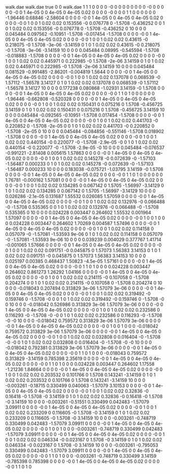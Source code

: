<actor name='actor'>
      <skin>
        <filename>walk.dae</filename>
      </skin>
      <animation name="walking">
        <filename>walk.dae</filename>
        <interpolate_x>true</interpolate_x>
      </animation>
      <script>
        <trajectory id='0' type='walking' tension='0'>
          <waypoint>
            <time>0</time>
            <pose>9 14 0.2 0 0 -1.57</pose>
          </waypoint>
          <waypoint>
            <time>100</time>
            <pose>9 -10 0.2 0 0 -1.57</pose>
          </waypoint>
          <waypoint>
            <time>110</time>
            <pose>9 -10 0.2 0 0 1.57</pose>
          </waypoint>
          <waypoint>
            <time>210</time>
            <pose>9 14 0.2 0 0 1.57</pose>
          </waypoint>
          <waypoint>
            <time>220</time>
            <pose>9 14 0.2 0 0 -1.57</pose>
          </waypoint>
        </trajectory>
      </script>
      <link name='actor_pose'>
        <gravity>0</gravity>
        <self_collide>0</self_collide>
        <visual name='actor_visual'>
          <geometry>
            <mesh>
              <uri>walk.dae</uri>
              <scale>1 1 1</scale>
            </mesh>
          </geometry>
          <pose frame=''>0 0 0 0 -0 0</pose>
        </visual>
        <enable_wind>0</enable_wind>
      </link>
      <link name='Hips'>
        <gravity>0</gravity>
        <self_collide>0</self_collide>
        <pose frame=''>0 0 0 0 -0 0</pose>
        <inertial>
          <pose frame=''>0 0 0 0 -0 0</pose>
          <mass>1</mass>
          <inertia>
            <ixx>4e-05</ixx>
            <ixy>0</ixy>
            <ixz>0</ixz>
            <iyy>4e-05</iyy>
            <iyz>0</iyz>
            <izz>4e-05</izz>
          </inertia>
        </inertial>
        <visual name='Hips__SKELETON_VISUAL__'>
          <geometry>
            <sphere>
              <radius>0.02</radius>
            </sphere>
          </geometry>
          <pose frame=''>0 0 0 0 -0 0</pose>
          <material>
            <script>
              <name>__default__</name>
              <uri>__default__</uri>
            </script>
            <ambient>0 0 1 1</ambient>
          </material>
        </visual>
        <enable_wind>0</enable_wind>
      </link>
      <link name='LHipJoint'>
        <gravity>0</gravity>
        <self_collide>0</self_collide>
        <pose frame=''>0 0 0 -1.96446 0.68846 -2.58604</pose>
        <inertial>
          <pose frame=''>0 0 0 0 -0 0</pose>
          <mass>1</mass>
          <inertia>
            <ixx>4e-05</ixx>
            <ixy>0</ixy>
            <ixz>0</ixz>
            <iyy>4e-05</iyy>
            <iyz>0</iyz>
            <izz>4e-05</izz>
          </inertia>
        </inertial>
        <visual name='LHipJoint__SKELETON_VISUAL__'>
          <geometry>
            <sphere>
              <radius>0.02</radius>
            </sphere>
          </geometry>
          <pose frame=''>0 0 0 0 -0 0</pose>
          <material>
            <script>
              <name>__default__</name>
              <uri>__default__</uri>
            </script>
            <ambient>1 0 0 1</ambient>
          </material>
        </visual>
        <visual name='LHipJoint_LeftUpLeg__SKELETON_VISUAL__'>
          <geometry>
            <box>
              <size>0.02 0.02 0.153556</size>
            </box>
          </geometry>
          <pose frame=''>-0 0.076778 0 -1.5708 -0.436252 0</pose>
          <material>
            <script>
              <name>__default__</name>
              <uri>__default__</uri>
            </script>
            <ambient>0 1 0 1</ambient>
          </material>
        </visual>
        <collision name='LHipJoint_LeftUpLeg_collision'>
          <geometry>
            <box>
              <size>0.02 0.02 0.153556</size>
            </box>
          </geometry>
          <pose frame=''>-0 0.076778 0 -1.5708 -0.436252 0</pose>
          <max_contacts>10</max_contacts>
          <surface>
            <contact>
              <ode/>
            </contact>
            <bounce/>
            <friction>
              <torsional>
                <ode/>
              </torsional>
              <ode/>
            </friction>
          </surface>
        </collision>
        <enable_wind>0</enable_wind>
      </link>
      <link name='LeftUpLeg'>
        <gravity>0</gravity>
        <self_collide>0</self_collide>
        <pose frame=''>0.045484 0.097562 -0.10951 -1.5708 -0.017454 -1.5708</pose>
        <inertial>
          <pose frame=''>0 0 0 0 -0 0</pose>
          <mass>1</mass>
          <inertia>
            <ixx>4e-05</ixx>
            <ixy>0</ixy>
            <ixz>0</ixz>
            <iyy>4e-05</iyy>
            <iyz>0</iyz>
            <izz>4e-05</izz>
          </inertia>
        </inertial>
        <visual name='LeftUpLeg__SKELETON_VISUAL__'>
          <geometry>
            <sphere>
              <radius>0.02</radius>
            </sphere>
          </geometry>
          <pose frame=''>0 0 0 0 -0 0</pose>
          <material>
            <script>
              <name>__default__</name>
              <uri>__default__</uri>
            </script>
            <ambient>1 0 0 1</ambient>
          </material>
        </visual>
        <visual name='LeftUpLeg_LeftLeg__SKELETON_VISUAL__'>
          <geometry>
            <box>
              <size>0.02 0.02 0.43615</size>
            </box>
          </geometry>
          <pose frame=''>-0 0.218075 -0 1.5708 -3e-06 -3.14159</pose>
          <material>
            <script>
              <name>__default__</name>
              <uri>__default__</uri>
            </script>
            <ambient>0 1 0 1</ambient>
          </material>
        </visual>
        <collision name='LeftUpLeg_LeftLeg_collision'>
          <geometry>
            <box>
              <size>0.02 0.02 0.43615</size>
            </box>
          </geometry>
          <pose frame=''>-0 0.218075 -0 1.5708 -3e-06 -3.14159</pose>
          <max_contacts>10</max_contacts>
          <surface>
            <contact>
              <ode/>
            </contact>
            <bounce/>
            <friction>
              <torsional>
                <ode/>
              </torsional>
              <ode/>
            </friction>
          </surface>
        </collision>
        <enable_wind>0</enable_wind>
      </link>
      <link name='LeftLeg'>
        <gravity>0</gravity>
        <self_collide>0</self_collide>
        <pose frame=''>0.045484 0.08995 -0.545594 -1.5708 -0.018883 -1.5708</pose>
        <inertial>
          <pose frame=''>0 0 0 0 -0 0</pose>
          <mass>1</mass>
          <inertia>
            <ixx>4e-05</ixx>
            <ixy>0</ixy>
            <ixz>0</ixz>
            <iyy>4e-05</iyy>
            <iyz>0</iyz>
            <izz>4e-05</izz>
          </inertia>
        </inertial>
        <visual name='LeftLeg__SKELETON_VISUAL__'>
          <geometry>
            <sphere>
              <radius>0.02</radius>
            </sphere>
          </geometry>
          <pose frame=''>0 0 0 0 -0 0</pose>
          <material>
            <script>
              <name>__default__</name>
              <uri>__default__</uri>
            </script>
            <ambient>1 0 0 1</ambient>
          </material>
        </visual>
        <visual name='LeftLeg_LeftFoot__SKELETON_VISUAL__'>
          <geometry>
            <box>
              <size>0.02 0.02 0.445971</size>
            </box>
          </geometry>
          <pose frame=''>0 0.222985 -0 1.5708 -2e-06 3.14159</pose>
          <material>
            <script>
              <name>__default__</name>
              <uri>__default__</uri>
            </script>
            <ambient>0 1 0 1</ambient>
          </material>
        </visual>
        <collision name='LeftLeg_LeftFoot_collision'>
          <geometry>
            <box>
              <size>0.02 0.02 0.445971</size>
            </box>
          </geometry>
          <pose frame=''>0 0.222985 -0 1.5708 -2e-06 3.14159</pose>
          <max_contacts>10</max_contacts>
          <surface>
            <contact>
              <ode/>
            </contact>
            <bounce/>
            <friction>
              <torsional>
                <ode/>
              </torsional>
              <ode/>
            </friction>
          </surface>
        </collision>
        <enable_wind>0</enable_wind>
      </link>
      <link name='LeftFoot'>
        <gravity>0</gravity>
        <self_collide>0</self_collide>
        <pose frame=''>0.045484 0.081529 -0.991485 -2.86201 -0.004819 1.5644</pose>
        <inertial>
          <pose frame=''>0 0 0 0 -0 0</pose>
          <mass>1</mass>
          <inertia>
            <ixx>4e-05</ixx>
            <ixy>0</ixy>
            <ixz>0</ixz>
            <iyy>4e-05</iyy>
            <iyz>0</iyz>
            <izz>4e-05</izz>
          </inertia>
        </inertial>
        <visual name='LeftFoot__SKELETON_VISUAL__'>
          <geometry>
            <sphere>
              <radius>0.02</radius>
            </sphere>
          </geometry>
          <pose frame=''>0 0 0 0 -0 0</pose>
          <material>
            <script>
              <name>__default__</name>
              <uri>__default__</uri>
            </script>
            <ambient>1 0 0 1</ambient>
          </material>
        </visual>
        <visual name='LeftFoot_LeftToeBase__SKELETON_VISUAL__'>
          <geometry>
            <box>
              <size>0.02 0.02 0.137078</size>
            </box>
          </geometry>
          <pose frame=''>0 0.068539 -0 1.57112 -1.56578 3.14127</pose>
          <material>
            <script>
              <name>__default__</name>
              <uri>__default__</uri>
            </script>
            <ambient>0 1 0 1</ambient>
          </material>
        </visual>
        <collision name='LeftFoot_LeftToeBase_collision'>
          <geometry>
            <box>
              <size>0.02 0.02 0.137078</size>
            </box>
          </geometry>
          <pose frame=''>0 0.068539 -0 1.57112 -1.56578 3.14127</pose>
          <max_contacts>10</max_contacts>
          <surface>
            <contact>
              <ode/>
            </contact>
            <bounce/>
            <friction>
              <torsional>
                <ode/>
              </torsional>
              <ode/>
            </friction>
          </surface>
        </collision>
        <enable_wind>0</enable_wind>
      </link>
      <link name='LeftToeBase'>
        <gravity>0</gravity>
        <self_collide>0</self_collide>
        <pose frame=''>0.177238 0.080868 -1.02931 3.14159 -0 1.5708</pose>
        <inertial>
          <pose frame=''>0 0 0 0 -0 0</pose>
          <mass>1</mass>
          <inertia>
            <ixx>4e-05</ixx>
            <ixy>0</ixy>
            <ixz>0</ixz>
            <iyy>4e-05</iyy>
            <iyz>0</iyz>
            <izz>4e-05</izz>
          </inertia>
        </inertial>
        <visual name='LeftToeBase__SKELETON_VISUAL__'>
          <geometry>
            <sphere>
              <radius>0.02</radius>
            </sphere>
          </geometry>
          <pose frame=''>0 0 0 0 -0 0</pose>
          <material>
            <script>
              <name>__default__</name>
              <uri>__default__</uri>
            </script>
            <ambient>1 1 0 1</ambient>
          </material>
        </visual>
        <enable_wind>0</enable_wind>
      </link>
      <link name='RHipJoint'>
        <gravity>0</gravity>
        <self_collide>0</self_collide>
        <pose frame=''>0 0 0 -1.96446 -0.662808 -0.520328</pose>
        <inertial>
          <pose frame=''>0 0 0 0 -0 0</pose>
          <mass>1</mass>
          <inertia>
            <ixx>4e-05</ixx>
            <ixy>0</ixy>
            <ixz>0</ixz>
            <iyy>4e-05</iyy>
            <iyz>0</iyz>
            <izz>4e-05</izz>
          </inertia>
        </inertial>
        <visual name='RHipJoint__SKELETON_VISUAL__'>
          <geometry>
            <sphere>
              <radius>0.02</radius>
            </sphere>
          </geometry>
          <pose frame=''>0 0 0 0 -0 0</pose>
          <material>
            <script>
              <name>__default__</name>
              <uri>__default__</uri>
            </script>
            <ambient>1 0 0 1</ambient>
          </material>
        </visual>
        <visual name='RHipJoint_RightUpLeg__SKELETON_VISUAL__'>
          <geometry>
            <box>
              <size>0.02 0.02 0.150431</size>
            </box>
          </geometry>
          <pose frame=''>0 0.075216 0 1.5708 -0.456725 3.14159</pose>
          <material>
            <script>
              <name>__default__</name>
              <uri>__default__</uri>
            </script>
            <ambient>0 1 0 1</ambient>
          </material>
        </visual>
        <collision name='RHipJoint_RightUpLeg_collision'>
          <geometry>
            <box>
              <size>0.02 0.02 0.150431</size>
            </box>
          </geometry>
          <pose frame=''>0 0.075216 0 1.5708 -0.456725 3.14159</pose>
          <max_contacts>10</max_contacts>
          <surface>
            <contact>
              <ode/>
            </contact>
            <bounce/>
            <friction>
              <torsional>
                <ode/>
              </torsional>
              <ode/>
            </friction>
          </surface>
        </collision>
        <enable_wind>0</enable_wind>
      </link>
      <link name='RightUpLeg'>
        <gravity>0</gravity>
        <self_collide>0</self_collide>
        <pose frame=''>0.045484 -0.092565 -0.10951 -1.5708 0.017454 -1.5708</pose>
        <inertial>
          <pose frame=''>0 0 0 0 -0 0</pose>
          <mass>1</mass>
          <inertia>
            <ixx>4e-05</ixx>
            <ixy>0</ixy>
            <ixz>0</ixz>
            <iyy>4e-05</iyy>
            <iyz>0</iyz>
            <izz>4e-05</izz>
          </inertia>
        </inertial>
        <visual name='RightUpLeg__SKELETON_VISUAL__'>
          <geometry>
            <sphere>
              <radius>0.02</radius>
            </sphere>
          </geometry>
          <pose frame=''>0 0 0 0 -0 0</pose>
          <material>
            <script>
              <name>__default__</name>
              <uri>__default__</uri>
            </script>
            <ambient>1 0 0 1</ambient>
          </material>
        </visual>
        <visual name='RightUpLeg_RightLeg__SKELETON_VISUAL__'>
          <geometry>
            <box>
              <size>0.02 0.02 0.441703</size>
            </box>
          </geometry>
          <pose frame=''>-0 0.220852 0 -1.5708 -2e-05 0</pose>
          <material>
            <script>
              <name>__default__</name>
              <uri>__default__</uri>
            </script>
            <ambient>0 1 0 1</ambient>
          </material>
        </visual>
        <collision name='RightUpLeg_RightLeg_collision'>
          <geometry>
            <box>
              <size>0.02 0.02 0.441703</size>
            </box>
          </geometry>
          <pose frame=''>-0 0.220852 0 -1.5708 -2e-05 0</pose>
          <max_contacts>10</max_contacts>
          <surface>
            <contact>
              <ode/>
            </contact>
            <bounce/>
            <friction>
              <torsional>
                <ode/>
              </torsional>
              <ode/>
            </friction>
          </surface>
        </collision>
        <enable_wind>0</enable_wind>
      </link>
      <link name='RightLeg'>
        <gravity>0</gravity>
        <self_collide>0</self_collide>
        <pose frame=''>0.045484 -0.084856 -0.551146 -1.5708 0.018902 -1.5708</pose>
        <inertial>
          <pose frame=''>0 0 0 0 -0 0</pose>
          <mass>1</mass>
          <inertia>
            <ixx>4e-05</ixx>
            <ixy>0</ixy>
            <ixz>0</ixz>
            <iyy>4e-05</iyy>
            <iyz>0</iyz>
            <izz>4e-05</izz>
          </inertia>
        </inertial>
        <visual name='RightLeg__SKELETON_VISUAL__'>
          <geometry>
            <sphere>
              <radius>0.02</radius>
            </sphere>
          </geometry>
          <pose frame=''>0 0 0 0 -0 0</pose>
          <material>
            <script>
              <name>__default__</name>
              <uri>__default__</uri>
            </script>
            <ambient>1 0 0 1</ambient>
          </material>
        </visual>
        <visual name='RightLeg_RightFoot__SKELETON_VISUAL__'>
          <geometry>
            <box>
              <size>0.02 0.02 0.440154</size>
            </box>
          </geometry>
          <pose frame=''>-0 0.220077 -0 -1.5708 -2.9e-05 -0</pose>
          <material>
            <script>
              <name>__default__</name>
              <uri>__default__</uri>
            </script>
            <ambient>0 1 0 1</ambient>
          </material>
        </visual>
        <collision name='RightLeg_RightFoot_collision'>
          <geometry>
            <box>
              <size>0.02 0.02 0.440154</size>
            </box>
          </geometry>
          <pose frame=''>-0 0.220077 -0 -1.5708 -2.9e-05 -0</pose>
          <max_contacts>10</max_contacts>
          <surface>
            <contact>
              <ode/>
            </contact>
            <bounce/>
            <friction>
              <torsional>
                <ode/>
              </torsional>
              <ode/>
            </friction>
          </surface>
        </collision>
        <enable_wind>0</enable_wind>
      </link>
      <link name='RightFoot'>
        <gravity>0</gravity>
        <self_collide>0</self_collide>
        <pose frame=''>0.045484 -0.076537 -0.991221 -2.81408 0.005615 1.57863</pose>
        <inertial>
          <pose frame=''>0 0 0 0 -0 0</pose>
          <mass>1</mass>
          <inertia>
            <ixx>4e-05</ixx>
            <ixy>0</ixy>
            <ixz>0</ixz>
            <iyy>4e-05</iyy>
            <iyz>0</iyz>
            <izz>4e-05</izz>
          </inertia>
        </inertial>
        <visual name='RightFoot__SKELETON_VISUAL__'>
          <geometry>
            <sphere>
              <radius>0.02</radius>
            </sphere>
          </geometry>
          <pose frame=''>0 0 0 0 -0 0</pose>
          <material>
            <script>
              <name>__default__</name>
              <uri>__default__</uri>
            </script>
            <ambient>1 0 0 1</ambient>
          </material>
        </visual>
        <visual name='RightFoot_RightToeBase__SKELETON_VISUAL__'>
          <geometry>
            <box>
              <size>0.02 0.02 0.145278</size>
            </box>
          </geometry>
          <pose frame=''>-0 0.072639 -0 -1.57103 -1.56487 0.000233</pose>
          <material>
            <script>
              <name>__default__</name>
              <uri>__default__</uri>
            </script>
            <ambient>0 1 0 1</ambient>
          </material>
        </visual>
        <collision name='RightFoot_RightToeBase_collision'>
          <geometry>
            <box>
              <size>0.02 0.02 0.145278</size>
            </box>
          </geometry>
          <pose frame=''>-0 0.072639 -0 -1.57103 -1.56487 0.000233</pose>
          <max_contacts>10</max_contacts>
          <surface>
            <contact>
              <ode/>
            </contact>
            <bounce/>
            <friction>
              <torsional>
                <ode/>
              </torsional>
              <ode/>
            </friction>
          </surface>
        </collision>
        <enable_wind>0</enable_wind>
      </link>
      <link name='RightToeBase'>
        <gravity>0</gravity>
        <self_collide>0</self_collide>
        <pose frame=''>0.183038 -0.075721 -1.03795 3.14159 -0 1.5708</pose>
        <inertial>
          <pose frame=''>0 0 0 0 -0 0</pose>
          <mass>1</mass>
          <inertia>
            <ixx>4e-05</ixx>
            <ixy>0</ixy>
            <ixz>0</ixz>
            <iyy>4e-05</iyy>
            <iyz>0</iyz>
            <izz>4e-05</izz>
          </inertia>
        </inertial>
        <visual name='RightToeBase__SKELETON_VISUAL__'>
          <geometry>
            <sphere>
              <radius>0.02</radius>
            </sphere>
          </geometry>
          <pose frame=''>0 0 0 0 -0 0</pose>
          <material>
            <script>
              <name>__default__</name>
              <uri>__default__</uri>
            </script>
            <ambient>1 1 0 1</ambient>
          </material>
        </visual>
        <enable_wind>0</enable_wind>
      </link>
      <link name='LowerBack'>
        <gravity>0</gravity>
        <self_collide>0</self_collide>
        <pose frame=''>0 0 0 1.76781 -0.000162 1.57081</pose>
        <inertial>
          <pose frame=''>0 0 0 0 -0 0</pose>
          <mass>1</mass>
          <inertia>
            <ixx>4e-05</ixx>
            <ixy>0</ixy>
            <ixz>0</ixz>
            <iyy>4e-05</iyy>
            <iyz>0</iyz>
            <izz>4e-05</izz>
          </inertia>
        </inertial>
        <visual name='LowerBack__SKELETON_VISUAL__'>
          <geometry>
            <sphere>
              <radius>0.02</radius>
            </sphere>
          </geometry>
          <pose frame=''>0 0 0 0 -0 0</pose>
          <material>
            <script>
              <name>__default__</name>
              <uri>__default__</uri>
            </script>
            <ambient>1 0 0 1</ambient>
          </material>
        </visual>
        <visual name='LowerBack_Spine__SKELETON_VISUAL__'>
          <geometry>
            <box>
              <size>0.02 0.02 0.134285</size>
            </box>
          </geometry>
          <pose frame=''>0 0.067142 0 1.5705 -1.56997 -3.14129</pose>
          <material>
            <script>
              <name>__default__</name>
              <uri>__default__</uri>
            </script>
            <ambient>0 1 0 1</ambient>
          </material>
        </visual>
        <collision name='LowerBack_Spine_collision'>
          <geometry>
            <box>
              <size>0.02 0.02 0.134285</size>
            </box>
          </geometry>
          <pose frame=''>0 0.067142 0 1.5705 -1.56997 -3.14129</pose>
          <max_contacts>10</max_contacts>
          <surface>
            <contact>
              <ode/>
            </contact>
            <bounce/>
            <friction>
              <torsional>
                <ode/>
              </torsional>
              <ode/>
            </friction>
          </surface>
        </collision>
        <enable_wind>0</enable_wind>
      </link>
      <link name='Spine'>
        <gravity>0</gravity>
        <self_collide>0</self_collide>
        <pose frame=''>0.026286 -2.1e-05 0.131687 1.55532 0.026085 1.57059</pose>
        <inertial>
          <pose frame=''>0 0 0 0 -0 0</pose>
          <mass>1</mass>
          <inertia>
            <ixx>4e-05</ixx>
            <ixy>0</ixy>
            <ixz>0</ixz>
            <iyy>4e-05</iyy>
            <iyz>0</iyz>
            <izz>4e-05</izz>
          </inertia>
        </inertial>
        <visual name='Spine__SKELETON_VISUAL__'>
          <geometry>
            <sphere>
              <radius>0.02</radius>
            </sphere>
          </geometry>
          <pose frame=''>0 0 0 0 -0 0</pose>
          <material>
            <script>
              <name>__default__</name>
              <uri>__default__</uri>
            </script>
            <ambient>1 0 0 1</ambient>
          </material>
        </visual>
        <visual name='Spine_Spine1__SKELETON_VISUAL__'>
          <geometry>
            <box>
              <size>0.02 0.02 0.132976</size>
            </box>
          </geometry>
          <pose frame=''>-0 0.066488 -0 -1.5708 0.535365 0</pose>
          <material>
            <script>
              <name>__default__</name>
              <uri>__default__</uri>
            </script>
            <ambient>0 1 0 1</ambient>
          </material>
        </visual>
        <collision name='Spine_Spine1_collision'>
          <geometry>
            <box>
              <size>0.02 0.02 0.132976</size>
            </box>
          </geometry>
          <pose frame=''>-0 0.066488 -0 -1.5708 0.535365 0</pose>
          <max_contacts>10</max_contacts>
          <surface>
            <contact>
              <ode/>
            </contact>
            <bounce/>
            <friction>
              <torsional>
                <ode/>
              </torsional>
              <ode/>
            </friction>
          </surface>
        </collision>
        <enable_wind>0</enable_wind>
      </link>
      <link name='Spine1'>
        <gravity>0</gravity>
        <self_collide>0</self_collide>
        <pose frame=''>0.024228 0.003447 0.264602 1.55532 0.001964 1.57097</pose>
        <inertial>
          <pose frame=''>0 0 0 0 -0 0</pose>
          <mass>1</mass>
          <inertia>
            <ixx>4e-05</ixx>
            <ixy>0</ixy>
            <ixz>0</ixz>
            <iyy>4e-05</iyy>
            <iyz>0</iyz>
            <izz>4e-05</izz>
          </inertia>
        </inertial>
        <visual name='Spine1__SKELETON_VISUAL__'>
          <geometry>
            <sphere>
              <radius>0.02</radius>
            </sphere>
          </geometry>
          <pose frame=''>0 0 0 0 -0 0</pose>
          <material>
            <script>
              <name>__default__</name>
              <uri>__default__</uri>
            </script>
            <ambient>1 0 0 1</ambient>
          </material>
        </visual>
        <enable_wind>0</enable_wind>
      </link>
      <link name='Neck'>
        <gravity>0</gravity>
        <self_collide>0</self_collide>
        <pose frame=''>0.024228 0.003447 0.264602 1.70269 0.004587 1.57496</pose>
        <inertial>
          <pose frame=''>0 0 0 0 -0 0</pose>
          <mass>1</mass>
          <inertia>
            <ixx>4e-05</ixx>
            <ixy>0</ixy>
            <ixz>0</ixz>
            <iyy>4e-05</iyy>
            <iyz>0</iyz>
            <izz>4e-05</izz>
          </inertia>
        </inertial>
        <visual name='Neck__SKELETON_VISUAL__'>
          <geometry>
            <sphere>
              <radius>0.02</radius>
            </sphere>
          </geometry>
          <pose frame=''>0 0 0 0 -0 0</pose>
          <material>
            <script>
              <name>__default__</name>
              <uri>__default__</uri>
            </script>
            <ambient>1 0 0 1</ambient>
          </material>
        </visual>
        <visual name='Neck_Neck1__SKELETON_VISUAL__'>
          <geometry>
            <box>
              <size>0.02 0.02 0.114158</size>
            </box>
          </geometry>
          <pose frame=''>0 0.057079 -0 -1.57081 -1.53593 9e-06</pose>
          <material>
            <script>
              <name>__default__</name>
              <uri>__default__</uri>
            </script>
            <ambient>0 1 0 1</ambient>
          </material>
        </visual>
        <collision name='Neck_Neck1_collision'>
          <geometry>
            <box>
              <size>0.02 0.02 0.114158</size>
            </box>
          </geometry>
          <pose frame=''>0 0.057079 -0 -1.57081 -1.53593 9e-06</pose>
          <max_contacts>10</max_contacts>
          <surface>
            <contact>
              <ode/>
            </contact>
            <bounce/>
            <friction>
              <torsional>
                <ode/>
              </torsional>
              <ode/>
            </friction>
          </surface>
        </collision>
        <enable_wind>0</enable_wind>
      </link>
      <link name='Neck1'>
        <gravity>0</gravity>
        <self_collide>0</self_collide>
        <pose frame=''>0.039239 0.004029 0.377767 1.41714 -0.001065 1.57666</pose>
        <inertial>
          <pose frame=''>0 0 0 0 -0 0</pose>
          <mass>1</mass>
          <inertia>
            <ixx>4e-05</ixx>
            <ixy>0</ixy>
            <ixz>0</ixz>
            <iyy>4e-05</iyy>
            <iyz>0</iyz>
            <izz>4e-05</izz>
          </inertia>
        </inertial>
        <visual name='Neck1__SKELETON_VISUAL__'>
          <geometry>
            <sphere>
              <radius>0.02</radius>
            </sphere>
          </geometry>
          <pose frame=''>0 0 0 0 -0 0</pose>
          <material>
            <script>
              <name>__default__</name>
              <uri>__default__</uri>
            </script>
            <ambient>1 0 0 1</ambient>
          </material>
        </visual>
        <visual name='Neck1_Head__SKELETON_VISUAL__'>
          <geometry>
            <box>
              <size>0.02 0.02 0.091751</size>
            </box>
          </geometry>
          <pose frame=''>-0 0.045875 0 1.57073 1.56383 3.14153</pose>
          <material>
            <script>
              <name>__default__</name>
              <uri>__default__</uri>
            </script>
            <ambient>0 1 0 1</ambient>
          </material>
        </visual>
        <collision name='Neck1_Head_collision'>
          <geometry>
            <box>
              <size>0.02 0.02 0.091751</size>
            </box>
          </geometry>
          <pose frame=''>-0 0.045875 0 1.57073 1.56383 3.14153</pose>
          <max_contacts>10</max_contacts>
          <surface>
            <contact>
              <ode/>
            </contact>
            <bounce/>
            <friction>
              <torsional>
                <ode/>
              </torsional>
              <ode/>
            </friction>
          </surface>
        </collision>
        <enable_wind>0</enable_wind>
      </link>
      <link name='Head'>
        <gravity>0</gravity>
        <self_collide>0</self_collide>
        <pose frame=''>0.025197 0.00385 0.468437 1.50823 -4.5e-05 1.57161</pose>
        <inertial>
          <pose frame=''>0 0 0 0 -0 0</pose>
          <mass>1</mass>
          <inertia>
            <ixx>4e-05</ixx>
            <ixy>0</ixy>
            <ixz>0</ixz>
            <iyy>4e-05</iyy>
            <iyz>0</iyz>
            <izz>4e-05</izz>
          </inertia>
        </inertial>
        <visual name='Head__SKELETON_VISUAL__'>
          <geometry>
            <sphere>
              <radius>0.02</radius>
            </sphere>
          </geometry>
          <pose frame=''>0 0 0 0 -0 0</pose>
          <material>
            <script>
              <name>__default__</name>
              <uri>__default__</uri>
            </script>
            <ambient>1 1 0 1</ambient>
          </material>
        </visual>
        <enable_wind>0</enable_wind>
      </link>
      <link name='LeftShoulder'>
        <gravity>0</gravity>
        <self_collide>0</self_collide>
        <pose frame=''>0.024228 0.003447 0.264602 0.861273 1.26292 1.04166</pose>
        <inertial>
          <pose frame=''>0 0 0 0 -0 0</pose>
          <mass>1</mass>
          <inertia>
            <ixx>4e-05</ixx>
            <ixy>0</ixy>
            <ixz>0</ixz>
            <iyy>4e-05</iyy>
            <iyz>0</iyz>
            <izz>4e-05</izz>
          </inertia>
        </inertial>
        <visual name='LeftShoulder__SKELETON_VISUAL__'>
          <geometry>
            <sphere>
              <radius>0.02</radius>
            </sphere>
          </geometry>
          <pose frame=''>0 0 0 0 -0 0</pose>
          <material>
            <script>
              <name>__default__</name>
              <uri>__default__</uri>
            </script>
            <ambient>1 0 0 1</ambient>
          </material>
        </visual>
        <visual name='LeftShoulder_LeftArm__SKELETON_VISUAL__'>
          <geometry>
            <box>
              <size>0.02 0.02 0.214115</size>
            </box>
          </geometry>
          <pose frame=''>-0 0.107058 0 -1.5708 0.204274 0</pose>
          <material>
            <script>
              <name>__default__</name>
              <uri>__default__</uri>
            </script>
            <ambient>0 1 0 1</ambient>
          </material>
        </visual>
        <collision name='LeftShoulder_LeftArm_collision'>
          <geometry>
            <box>
              <size>0.02 0.02 0.214115</size>
            </box>
          </geometry>
          <pose frame=''>-0 0.107058 0 -1.5708 0.204274 0</pose>
          <max_contacts>10</max_contacts>
          <surface>
            <contact>
              <ode/>
            </contact>
            <bounce/>
            <friction>
              <torsional>
                <ode/>
              </torsional>
              <ode/>
            </friction>
          </surface>
        </collision>
        <enable_wind>0</enable_wind>
      </link>
      <link name='LeftArm'>
        <gravity>0</gravity>
        <self_collide>0</self_collide>
        <pose frame=''>-0.018043 0.207494 0.313829 3e-06 1.57079 3e-06</pose>
        <inertial>
          <pose frame=''>0 0 0 0 -0 0</pose>
          <mass>1</mass>
          <inertia>
            <ixx>4e-05</ixx>
            <ixy>0</ixy>
            <ixz>0</ixz>
            <iyy>4e-05</iyy>
            <iyz>0</iyz>
            <izz>4e-05</izz>
          </inertia>
        </inertial>
        <visual name='LeftArm__SKELETON_VISUAL__'>
          <geometry>
            <sphere>
              <radius>0.02</radius>
            </sphere>
          </geometry>
          <pose frame=''>0 0 0 0 -0 0</pose>
          <material>
            <script>
              <name>__default__</name>
              <uri>__default__</uri>
            </script>
            <ambient>1 0 0 1</ambient>
          </material>
        </visual>
        <visual name='LeftArm_LeftForeArm__SKELETON_VISUAL__'>
          <geometry>
            <box>
              <size>0.02 0.02 0.319492</size>
            </box>
          </geometry>
          <pose frame=''>-0 0.159746 0 -1.5708 -0 0</pose>
          <material>
            <script>
              <name>__default__</name>
              <uri>__default__</uri>
            </script>
            <ambient>0 1 0 1</ambient>
          </material>
        </visual>
        <collision name='LeftArm_LeftForeArm_collision'>
          <geometry>
            <box>
              <size>0.02 0.02 0.319492</size>
            </box>
          </geometry>
          <pose frame=''>-0 0.159746 0 -1.5708 -0 0</pose>
          <max_contacts>10</max_contacts>
          <surface>
            <contact>
              <ode/>
            </contact>
            <bounce/>
            <friction>
              <torsional>
                <ode/>
              </torsional>
              <ode/>
            </friction>
          </surface>
        </collision>
        <enable_wind>0</enable_wind>
      </link>
      <link name='LeftForeArm'>
        <gravity>0</gravity>
        <self_collide>0</self_collide>
        <pose frame=''>-0.018042 0.526986 0.313829 3e-06 1.57079 3e-06</pose>
        <inertial>
          <pose frame=''>0 0 0 0 -0 0</pose>
          <mass>1</mass>
          <inertia>
            <ixx>4e-05</ixx>
            <ixy>0</ixy>
            <ixz>0</ixz>
            <iyy>4e-05</iyy>
            <iyz>0</iyz>
            <izz>4e-05</izz>
          </inertia>
        </inertial>
        <visual name='LeftForeArm__SKELETON_VISUAL__'>
          <geometry>
            <sphere>
              <radius>0.02</radius>
            </sphere>
          </geometry>
          <pose frame=''>0 0 0 0 -0 0</pose>
          <material>
            <script>
              <name>__default__</name>
              <uri>__default__</uri>
            </script>
            <ambient>1 0 0 1</ambient>
          </material>
        </visual>
        <visual name='LeftForeArm_LeftHand__SKELETON_VISUAL__'>
          <geometry>
            <box>
              <size>0.02 0.02 0.232586</size>
            </box>
          </geometry>
          <pose frame=''>0 0.116293 -0 -1.5708 -0 -0</pose>
          <material>
            <script>
              <name>__default__</name>
              <uri>__default__</uri>
            </script>
            <ambient>0 1 0 1</ambient>
          </material>
        </visual>
        <collision name='LeftForeArm_LeftHand_collision'>
          <geometry>
            <box>
              <size>0.02 0.02 0.232586</size>
            </box>
          </geometry>
          <pose frame=''>0 0.116293 -0 -1.5708 -0 -0</pose>
          <max_contacts>10</max_contacts>
          <surface>
            <contact>
              <ode/>
            </contact>
            <bounce/>
            <friction>
              <torsional>
                <ode/>
              </torsional>
              <ode/>
            </friction>
          </surface>
        </collision>
        <enable_wind>0</enable_wind>
      </link>
      <link name='LeftHand'>
        <gravity>0</gravity>
        <self_collide>0</self_collide>
        <pose frame=''>-0.018042 0.759572 0.313829 3e-06 1.57079 3e-06</pose>
        <inertial>
          <pose frame=''>0 0 0 0 -0 0</pose>
          <mass>1</mass>
          <inertia>
            <ixx>4e-05</ixx>
            <ixy>0</ixy>
            <ixz>0</ixz>
            <iyy>4e-05</iyy>
            <iyz>0</iyz>
            <izz>4e-05</izz>
          </inertia>
        </inertial>
        <visual name='LeftHand__SKELETON_VISUAL__'>
          <geometry>
            <sphere>
              <radius>0.02</radius>
            </sphere>
          </geometry>
          <pose frame=''>0 0 0 0 -0 0</pose>
          <material>
            <script>
              <name>__default__</name>
              <uri>__default__</uri>
            </script>
            <ambient>1 0 0 1</ambient>
          </material>
        </visual>
        <enable_wind>0</enable_wind>
      </link>
      <link name='LeftFingerBase'>
        <gravity>0</gravity>
        <self_collide>0</self_collide>
        <pose frame=''>-0.018042 0.759572 0.313829 3e-06 1.57079 3e-06</pose>
        <inertial>
          <pose frame=''>0 0 0 0 -0 0</pose>
          <mass>1</mass>
          <inertia>
            <ixx>4e-05</ixx>
            <ixy>0</ixy>
            <ixz>0</ixz>
            <iyy>4e-05</iyy>
            <iyz>0</iyz>
            <izz>4e-05</izz>
          </inertia>
        </inertial>
        <visual name='LeftFingerBase__SKELETON_VISUAL__'>
          <geometry>
            <sphere>
              <radius>0.02</radius>
            </sphere>
          </geometry>
          <pose frame=''>0 0 0 0 -0 0</pose>
          <material>
            <script>
              <name>__default__</name>
              <uri>__default__</uri>
            </script>
            <ambient>1 0 0 1</ambient>
          </material>
        </visual>
        <visual name='LeftFingerBase_LeftHandIndex1__SKELETON_VISUAL__'>
          <geometry>
            <box>
              <size>0.02 0.02 0.032808</size>
            </box>
          </geometry>
          <pose frame=''>0 0.016404 -0 -1.5708 -0 -0</pose>
          <material>
            <script>
              <name>__default__</name>
              <uri>__default__</uri>
            </script>
            <ambient>0 1 0 1</ambient>
          </material>
        </visual>
        <collision name='LeftFingerBase_LeftHandIndex1_collision'>
          <geometry>
            <box>
              <size>0.02 0.02 0.032808</size>
            </box>
          </geometry>
          <pose frame=''>0 0.016404 -0 -1.5708 -0 -0</pose>
          <max_contacts>10</max_contacts>
          <surface>
            <contact>
              <ode/>
            </contact>
            <bounce/>
            <friction>
              <torsional>
                <ode/>
              </torsional>
              <ode/>
            </friction>
          </surface>
        </collision>
        <enable_wind>0</enable_wind>
      </link>
      <link name='LeftHandIndex1'>
        <gravity>0</gravity>
        <self_collide>0</self_collide>
        <pose frame=''>-0.018042 0.792381 0.313829 3e-06 1.57079 3e-06</pose>
        <inertial>
          <pose frame=''>0 0 0 0 -0 0</pose>
          <mass>1</mass>
          <inertia>
            <ixx>4e-05</ixx>
            <ixy>0</ixy>
            <ixz>0</ixz>
            <iyy>4e-05</iyy>
            <iyz>0</iyz>
            <izz>4e-05</izz>
          </inertia>
        </inertial>
        <visual name='LeftHandIndex1__SKELETON_VISUAL__'>
          <geometry>
            <sphere>
              <radius>0.02</radius>
            </sphere>
          </geometry>
          <pose frame=''>0 0 0 0 -0 0</pose>
          <material>
            <script>
              <name>__default__</name>
              <uri>__default__</uri>
            </script>
            <ambient>1 1 0 1</ambient>
          </material>
        </visual>
        <enable_wind>0</enable_wind>
      </link>
      <link name='LThumb'>
        <gravity>0</gravity>
        <self_collide>0</self_collide>
        <pose frame=''>-0.018043 0.759572 0.313829 -3.14159 0.785398 2.35619</pose>
        <inertial>
          <pose frame=''>0 0 0 0 -0 0</pose>
          <mass>1</mass>
          <inertia>
            <ixx>4e-05</ixx>
            <ixy>0</ixy>
            <ixz>0</ixz>
            <iyy>4e-05</iyy>
            <iyz>0</iyz>
            <izz>4e-05</izz>
          </inertia>
        </inertial>
        <visual name='LThumb__SKELETON_VISUAL__'>
          <geometry>
            <sphere>
              <radius>0.02</radius>
            </sphere>
          </geometry>
          <pose frame=''>0 0 0 0 -0 0</pose>
          <material>
            <script>
              <name>__default__</name>
              <uri>__default__</uri>
            </script>
            <ambient>1 1 0 1</ambient>
          </material>
        </visual>
        <enable_wind>0</enable_wind>
      </link>
      <link name='RightShoulder'>
        <gravity>0</gravity>
        <self_collide>0</self_collide>
        <pose frame=''>0.024228 0.003447 0.264602 1.17558 -1.21236 1.84664</pose>
        <inertial>
          <pose frame=''>0 0 0 0 -0 0</pose>
          <mass>1</mass>
          <inertia>
            <ixx>4e-05</ixx>
            <ixy>0</ixy>
            <ixz>0</ixz>
            <iyy>4e-05</iyy>
            <iyz>0</iyz>
            <izz>4e-05</izz>
          </inertia>
        </inertial>
        <visual name='RightShoulder__SKELETON_VISUAL__'>
          <geometry>
            <sphere>
              <radius>0.02</radius>
            </sphere>
          </geometry>
          <pose frame=''>0 0 0 0 -0 0</pose>
          <material>
            <script>
              <name>__default__</name>
              <uri>__default__</uri>
            </script>
            <ambient>1 0 0 1</ambient>
          </material>
        </visual>
        <visual name='RightShoulder_RightArm__SKELETON_VISUAL__'>
          <geometry>
            <box>
              <size>0.02 0.02 0.203532</size>
            </box>
          </geometry>
          <pose frame=''>0 0.101766 0 1.5708 0.143241 -3.14159</pose>
          <material>
            <script>
              <name>__default__</name>
              <uri>__default__</uri>
            </script>
            <ambient>0 1 0 1</ambient>
          </material>
        </visual>
        <collision name='RightShoulder_RightArm_collision'>
          <geometry>
            <box>
              <size>0.02 0.02 0.203532</size>
            </box>
          </geometry>
          <pose frame=''>0 0.101766 0 1.5708 0.143241 -3.14159</pose>
          <max_contacts>10</max_contacts>
          <surface>
            <contact>
              <ode/>
            </contact>
            <bounce/>
            <friction>
              <torsional>
                <ode/>
              </torsional>
              <ode/>
            </friction>
          </surface>
        </collision>
        <enable_wind>0</enable_wind>
      </link>
      <link name='RightArm'>
        <gravity>0</gravity>
        <self_collide>0</self_collide>
        <pose frame=''>-0.003261 -0.18715 0.330499 0.040063 -1.57079 3.10153</pose>
        <inertial>
          <pose frame=''>0 0 0 0 -0 0</pose>
          <mass>1</mass>
          <inertia>
            <ixx>4e-05</ixx>
            <ixy>0</ixy>
            <ixz>0</ixz>
            <iyy>4e-05</iyy>
            <iyz>0</iyz>
            <izz>4e-05</izz>
          </inertia>
        </inertial>
        <visual name='RightArm__SKELETON_VISUAL__'>
          <geometry>
            <sphere>
              <radius>0.02</radius>
            </sphere>
          </geometry>
          <pose frame=''>0 0 0 0 -0 0</pose>
          <material>
            <script>
              <name>__default__</name>
              <uri>__default__</uri>
            </script>
            <ambient>1 0 0 1</ambient>
          </material>
        </visual>
        <visual name='RightArm_RightForeArm__SKELETON_VISUAL__'>
          <geometry>
            <box>
              <size>0.02 0.02 0.32836</size>
            </box>
          </geometry>
          <pose frame=''>-0 0.16418 -0 1.5708 -0 3.14159</pose>
          <material>
            <script>
              <name>__default__</name>
              <uri>__default__</uri>
            </script>
            <ambient>0 1 0 1</ambient>
          </material>
        </visual>
        <collision name='RightArm_RightForeArm_collision'>
          <geometry>
            <box>
              <size>0.02 0.02 0.32836</size>
            </box>
          </geometry>
          <pose frame=''>-0 0.16418 -0 1.5708 -0 3.14159</pose>
          <max_contacts>10</max_contacts>
          <surface>
            <contact>
              <ode/>
            </contact>
            <bounce/>
            <friction>
              <torsional>
                <ode/>
              </torsional>
              <ode/>
            </friction>
          </surface>
        </collision>
        <enable_wind>0</enable_wind>
      </link>
      <link name='RightForeArm'>
        <gravity>0</gravity>
        <self_collide>0</self_collide>
        <pose frame=''>-0.003261 -0.51551 0.330499 0.042483 -1.57079 3.09911</pose>
        <inertial>
          <pose frame=''>0 0 0 0 -0 0</pose>
          <mass>1</mass>
          <inertia>
            <ixx>4e-05</ixx>
            <ixy>0</ixy>
            <ixz>0</ixz>
            <iyy>4e-05</iyy>
            <iyz>0</iyz>
            <izz>4e-05</izz>
          </inertia>
        </inertial>
        <visual name='RightForeArm__SKELETON_VISUAL__'>
          <geometry>
            <sphere>
              <radius>0.02</radius>
            </sphere>
          </geometry>
          <pose frame=''>0 0 0 0 -0 0</pose>
          <material>
            <script>
              <name>__default__</name>
              <uri>__default__</uri>
            </script>
            <ambient>1 0 0 1</ambient>
          </material>
        </visual>
        <visual name='RightForeArm_RightHand__SKELETON_VISUAL__'>
          <geometry>
            <box>
              <size>0.02 0.02 0.233209</size>
            </box>
          </geometry>
          <pose frame=''>0 0.116605 -0 1.5708 -0 3.14159</pose>
          <material>
            <script>
              <name>__default__</name>
              <uri>__default__</uri>
            </script>
            <ambient>0 1 0 1</ambient>
          </material>
        </visual>
        <collision name='RightForeArm_RightHand_collision'>
          <geometry>
            <box>
              <size>0.02 0.02 0.233209</size>
            </box>
          </geometry>
          <pose frame=''>0 0.116605 -0 1.5708 -0 3.14159</pose>
          <max_contacts>10</max_contacts>
          <surface>
            <contact>
              <ode/>
            </contact>
            <bounce/>
            <friction>
              <torsional>
                <ode/>
              </torsional>
              <ode/>
            </friction>
          </surface>
        </collision>
        <enable_wind>0</enable_wind>
      </link>
      <link name='RightHand'>
        <gravity>0</gravity>
        <self_collide>0</self_collide>
        <pose frame=''>-0.003261 -0.748719 0.330499 0.042483 -1.57079 3.09911</pose>
        <inertial>
          <pose frame=''>0 0 0 0 -0 0</pose>
          <mass>1</mass>
          <inertia>
            <ixx>4e-05</ixx>
            <ixy>0</ixy>
            <ixz>0</ixz>
            <iyy>4e-05</iyy>
            <iyz>0</iyz>
            <izz>4e-05</izz>
          </inertia>
        </inertial>
        <visual name='RightHand__SKELETON_VISUAL__'>
          <geometry>
            <sphere>
              <radius>0.02</radius>
            </sphere>
          </geometry>
          <pose frame=''>0 0 0 0 -0 0</pose>
          <material>
            <script>
              <name>__default__</name>
              <uri>__default__</uri>
            </script>
            <ambient>1 0 0 1</ambient>
          </material>
        </visual>
        <enable_wind>0</enable_wind>
      </link>
      <link name='RightFingerBase'>
        <gravity>0</gravity>
        <self_collide>0</self_collide>
        <pose frame=''>-0.003261 -0.748719 0.330499 0.042483 -1.57079 3.09911</pose>
        <inertial>
          <pose frame=''>0 0 0 0 -0 0</pose>
          <mass>1</mass>
          <inertia>
            <ixx>4e-05</ixx>
            <ixy>0</ixy>
            <ixz>0</ixz>
            <iyy>4e-05</iyy>
            <iyz>0</iyz>
            <izz>4e-05</izz>
          </inertia>
        </inertial>
        <visual name='RightFingerBase__SKELETON_VISUAL__'>
          <geometry>
            <sphere>
              <radius>0.02</radius>
            </sphere>
          </geometry>
          <pose frame=''>0 0 0 0 -0 0</pose>
          <material>
            <script>
              <name>__default__</name>
              <uri>__default__</uri>
            </script>
            <ambient>1 0 0 1</ambient>
          </material>
        </visual>
        <visual name='RightFingerBase_RightHandIndex1__SKELETON_VISUAL__'>
          <geometry>
            <box>
              <size>0.02 0.02 0.046334</size>
            </box>
          </geometry>
          <pose frame=''>-0 0.023167 0 1.5708 -0 3.14159</pose>
          <material>
            <script>
              <name>__default__</name>
              <uri>__default__</uri>
            </script>
            <ambient>0 1 0 1</ambient>
          </material>
        </visual>
        <collision name='RightFingerBase_RightHandIndex1_collision'>
          <geometry>
            <box>
              <size>0.02 0.02 0.046334</size>
            </box>
          </geometry>
          <pose frame=''>-0 0.023167 0 1.5708 -0 3.14159</pose>
          <max_contacts>10</max_contacts>
          <surface>
            <contact>
              <ode/>
            </contact>
            <bounce/>
            <friction>
              <torsional>
                <ode/>
              </torsional>
              <ode/>
            </friction>
          </surface>
        </collision>
        <enable_wind>0</enable_wind>
      </link>
      <link name='RightHandIndex1'>
        <gravity>0</gravity>
        <self_collide>0</self_collide>
        <pose frame=''>-0.003261 -0.795053 0.330499 0.042483 -1.57079 3.09911</pose>
        <inertial>
          <pose frame=''>0 0 0 0 -0 0</pose>
          <mass>1</mass>
          <inertia>
            <ixx>4e-05</ixx>
            <ixy>0</ixy>
            <ixz>0</ixz>
            <iyy>4e-05</iyy>
            <iyz>0</iyz>
            <izz>4e-05</izz>
          </inertia>
        </inertial>
        <visual name='RightHandIndex1__SKELETON_VISUAL__'>
          <geometry>
            <sphere>
              <radius>0.02</radius>
            </sphere>
          </geometry>
          <pose frame=''>0 0 0 0 -0 0</pose>
          <material>
            <script>
              <name>__default__</name>
              <uri>__default__</uri>
            </script>
            <ambient>1 1 0 1</ambient>
          </material>
        </visual>
        <enable_wind>0</enable_wind>
      </link>
      <link name='RThumb'>
        <gravity>0</gravity>
        <self_collide>0</self_collide>
        <pose frame=''>-0.003261 -0.748719 0.330499 3.14159 -0.785398 0.785398</pose>
        <inertial>
          <pose frame=''>0 0 0 0 -0 0</pose>
          <mass>1</mass>
          <inertia>
            <ixx>4e-05</ixx>
            <ixy>0</ixy>
            <ixz>0</ixz>
            <iyy>4e-05</iyy>
            <iyz>0</iyz>
            <izz>4e-05</izz>
          </inertia>
        </inertial>
        <visual name='RThumb__SKELETON_VISUAL__'>
          <geometry>
            <sphere>
              <radius>0.02</radius>
            </sphere>
          </geometry>
          <pose frame=''>0 0 0 0 -0 0</pose>
          <material>
            <script>
              <name>__default__</name>
              <uri>__default__</uri>
            </script>
            <ambient>1 1 0 1</ambient>
          </material>
        </visual>
        <enable_wind>0</enable_wind>
      </link>
    </actor>